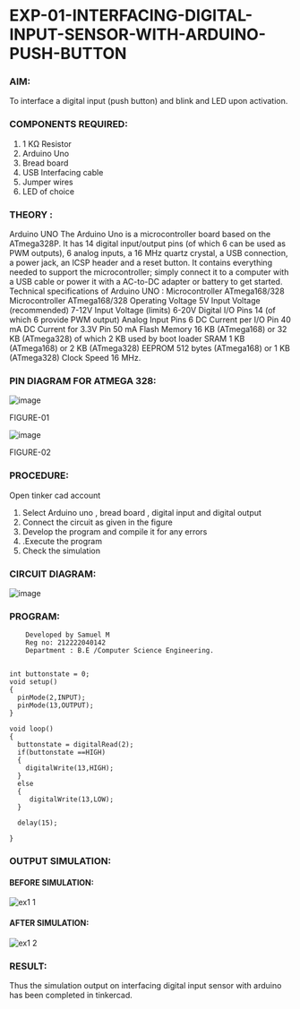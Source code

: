 # EXP-01-INTERFACING-DIGITAL-INPUT-SENSOR-WITH-ARDUINO-PUSH-BUTTON

### AIM:
To interface a digital input (push button) and blink and LED upon activation.

### COMPONENTS REQUIRED:

1.	1 KΩ Resistor 
2.	Arduino Uno 
3.	Bread board 
4.	USB Interfacing cable 
5.	Jumper wires 
6.	LED of choice 
	
### THEORY :
Arduino UNO
 	  The Arduino Uno is a microcontroller board based on the ATmega328P. It has 14 digital input/output pins (of which 6 can be used as PWM outputs), 6 analog inputs, a 16 MHz quartz crystal, a USB connection, a power jack, an ICSP header and a reset button. It contains everything needed to support the microcontroller; simply connect it to a computer with a USB cable or power it with a AC-to-DC adapter or battery to get started.
	Technical specifications of Arduino UNO :
Microcontroller	ATmega168/328
Microcontroller	ATmega168/328
Operating Voltage	5V
Input Voltage (recommended)	7-12V
Input Voltage (limits)	6-20V
Digital I/O Pins	14 (of which 6 provide PWM output)
Analog Input Pins	6
DC Current per I/O Pin	40 mA
DC Current for 3.3V Pin	50 mA
Flash Memory	16 KB (ATmega168) or 32 KB (ATmega328) of which 2 KB used by boot loader
SRAM	1 KB (ATmega168) or 2 KB (ATmega328)
EEPROM	512 bytes (ATmega168) or 1 KB (ATmega328)
Clock Speed	16 MHz.


### PIN DIAGRAM FOR ATMEGA 328:
 
![image](https://user-images.githubusercontent.com/36288975/163530394-115baee4-7ed1-49fe-9cce-d7b625e11e85.png)

FIGURE-01

![image](https://user-images.githubusercontent.com/36288975/163530431-4d390e98-0942-42d8-95b8-f57d348e6ad8.png)


FIGURE-02

### PROCEDURE:


 Open tinker cad account 
1.	Select Arduino uno , bread board , digital input and digital output 
2.	Connect the circuit as given in the figure 
3.	Develop the program and compile it for any errors 
4.	 .Execute the program 
5.	Check the simulation 





### CIRCUIT DIAGRAM: 





![image](https://user-images.githubusercontent.com/36288975/163530437-87a0afbd-b3c9-44ad-b907-5de63486fb9d.png)





### PROGRAM: 
```
    Developed by Samuel M 
    Reg no: 212222040142
    Department : B.E /Computer Science Engineering.
    
    
int buttonstate = 0;
void setup()
{
  pinMode(2,INPUT);
  pinMode(13,OUTPUT);
}

void loop()
{
  buttonstate = digitalRead(2);
  if(buttonstate ==HIGH)
  {
    digitalWrite(13,HIGH);
  }
  else
  {
     digitalWrite(13,LOW);
  }
  
  delay(15);
  
}
``` 
 
### OUTPUT SIMULATION:

#### BEFORE SIMULATION:

![ex1 1](https://github.com/Samuelmariappan/EXP-02-INTERFACING-DIGITAL-INPUT-SENSOR-WITH-ARDUINO-PUSH-BUTTON-/assets/119393030/bff609f5-f21e-4ef5-bfd9-4d392e2d4e04)



#### AFTER SIMULATION:
 
 
![ex1 2](https://github.com/Samuelmariappan/EXP-02-INTERFACING-DIGITAL-INPUT-SENSOR-WITH-ARDUINO-PUSH-BUTTON-/assets/119393030/bf3dc3ea-9e14-4790-bca3-be4da63493f1)



### RESULT:

Thus the simulation output on interfacing digital input sensor with arduino has been completed in tinkercad.
